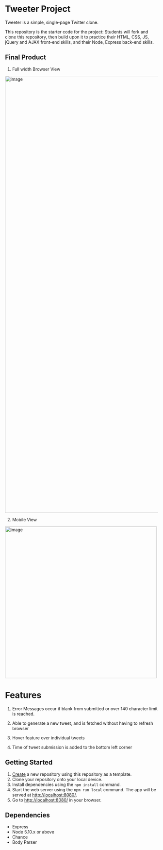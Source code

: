 # Tweeter Project

Tweeter is a simple, single-page Twitter clone.

This repository is the starter code for the project: Students will fork and clone this repository, then build upon it to practice their HTML, CSS, JS, jQuery and AJAX front-end skills, and their Node, Express back-end skills.

## Final Product 

1. Full width Browser View

<img width="1440" alt="image" src="https://user-images.githubusercontent.com/95609843/170907466-0f3f4c6e-721b-4313-b9e2-e4845d878eb1.png">


2. Mobile View 

<img width="500" alt="image" src="https://user-images.githubusercontent.com/95609843/170907473-7cce564a-df1f-4528-998c-b4eae6d5cfab.png">


# Features

1. Error Messages occur if blank from submitted or over 140 character limit is reached.

2. Able to generate a new tweet, and is fetched without having to refresh browser

3. Hover feature over individual tweets

4. Time of tweet submission is added to the bottom left corner 


## Getting Started

1. [Create](https://docs.github.com/en/repositories/creating-and-managing-repositories/creating-a-repository-from-a-template) a new repository using this repository as a template.
2. Clone your repository onto your local device.
3. Install dependencies using the `npm install` command.
3. Start the web server using the `npm run local` command. The app will be served at <http://localhost:8080/>.
4. Go to <http://localhost:8080/> in your browser.

## Dependencies

- Express
- Node 5.10.x or above
- Chance
- Body Parser
